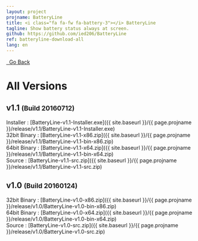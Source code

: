 ```yaml
---
layout: project
projname: BatteryLine
title: <i class="fa fa-fw fa-battery-3"></i> BatteryLine
tagline: Show battery status always at screen.
github: https://github.com/ied206/BatteryLine
ref: batteryline-download-all
lang: en
---
```


<a href="{{ site.baseurl }}/{{ page.projname }}" class="btn-dark"><i class="fa fa-fw fa-chevron-left"></i>&nbsp;&nbsp;Go Back</a>

# <i class="fa fa-fw fa-history"></i> All Versions

## v1.1 <small>(Build 20160712)</small>
Installer : [BatteryLine-v1.1-Installer.exe]({{ site.baseurl }}/{{ page.projname }}/release/v1.1/BatteryLine-v1.1-Installer.exe)  
32bit Binary : [BatteryLine-v1.1-x86.zip]({{ site.baseurl }}/{{ page.projname }}/release/v1.1/BatteryLine-v1.1-bin-x86.zip)  
64bit Binary : [BatteryLine-v1.1-x64.zip]({{ site.baseurl }}/{{ page.projname }}/release/v1.1/BatteryLine-v1.1-bin-x64.zip)  
Source : [BatteryLine-v1.1-src.zip]({{ site.baseurl }}/{{ page.projname }}/release/v1.1/BatteryLine-v1.1-src.zip)  

## v1.0 <small>(Build 20160124)</small>
32bit Binary : [BatteryLine-v1.0-x86.zip]({{ site.baseurl }}/{{ page.projname }}/release/v1.0/BatteryLine-v1.0-bin-x86.zip)  
64bit Binary : [BatteryLine-v1.0-x64.zip]({{ site.baseurl }}/{{ page.projname }}/release/v1.0/BatteryLine-v1.0-bin-x64.zip)  
Source : [BatteryLine-v1.0-src.zip]({{ site.baseurl }}/{{ page.projname }}/release/v1.0/BatteryLine-v1.0-src.zip)  
